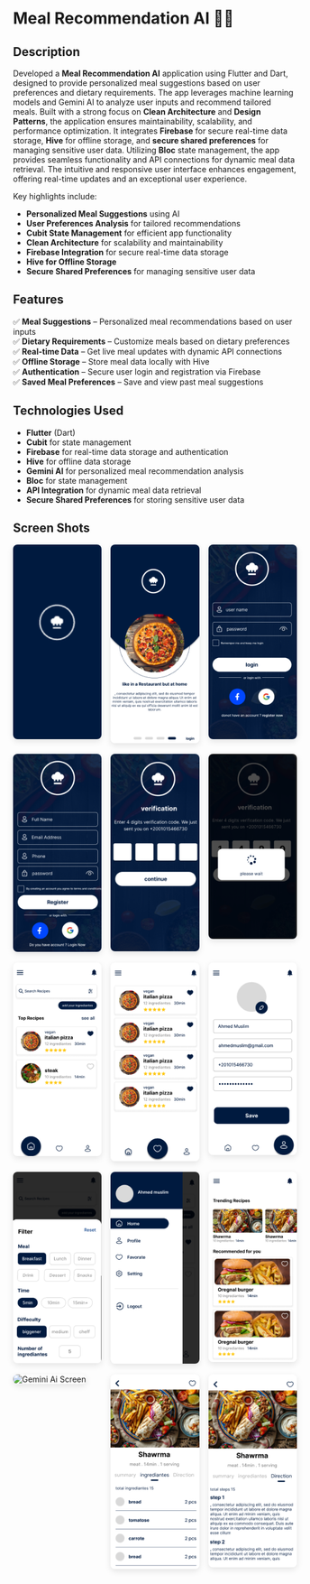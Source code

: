 # Meal Recommendation AI 🍴🤖

## Description  
Developed a **Meal Recommendation AI** application using Flutter and Dart, designed to provide personalized meal suggestions based on user preferences and dietary requirements. The app leverages machine learning models and Gemini AI to analyze user inputs and recommend tailored meals. Built with a strong focus on **Clean Architecture** and **Design Patterns**, the application ensures maintainability, scalability, and performance optimization. It integrates **Firebase** for secure real-time data storage, **Hive** for offline storage, and **secure shared preferences** for managing sensitive user data. Utilizing **Bloc** state management, the app provides seamless functionality and API connections for dynamic meal data retrieval. The intuitive and responsive user interface enhances engagement, offering real-time updates and an exceptional user experience.

Key highlights include:
- **Personalized Meal Suggestions** using AI  
- **User Preferences Analysis** for tailored recommendations  
- **Cubit State Management** for efficient app functionality  
- **Clean Architecture** for scalability and maintainability  
- **Firebase Integration** for secure real-time data storage  
- **Hive for Offline Storage**  
- **Secure Shared Preferences** for managing sensitive user data  

## Features  
✅ **Meal Suggestions** – Personalized meal recommendations based on user inputs  
✅ **Dietary Requirements** – Customize meals based on dietary preferences  
✅ **Real-time Data** – Get live meal updates with dynamic API connections  
✅ **Offline Storage** – Store meal data locally with Hive  
✅ **Authentication** – Secure user login and registration via Firebase  
✅ **Saved Meal Preferences** – Save and view past meal suggestions  

## Technologies Used  
- **Flutter** (Dart)  
- **Cubit** for state management  
- **Firebase** for real-time data storage and authentication  
- **Hive** for offline data storage  
- **Gemini AI** for personalized meal recommendation analysis  
- **Bloc** for state management  
- **API Integration** for dynamic meal data retrieval  
- **Secure Shared Preferences** for storing sensitive user data  

## Screen Shots 
<style>
  /* General Grid Layout */
  .image-grid {
    display: grid;
    grid-template-columns: repeat(3, 1fr);
    gap: 16px;
    margin-top: 16px;
  }

  /* Image Styling */
  .image-grid img {
    width: 100%;
    height: auto;
    border-radius: 8px;
    box-shadow: 0 4px 12px rgba(0, 0, 0, 0.1);
  }

  /* Responsive Design for Tablets */
  @media (max-width: 768px) {
    .image-grid {
      grid-template-columns: repeat(2, 1fr);
    }
  }

  /* Responsive Design for Mobile */
  @media (max-width: 480px) {
    .image-grid {
      grid-template-columns: 1fr;
    }
  }
</style>

<!-- Image Grid Section -->
<div class="image-grid">
  <div>
    <img src="screenshots/splach.png" alt="Splash Screen" />
  </div>
  <div>
    <img src="screenshots/onboarding.png" alt="Onboarding Screen" />
  </div>
  <div>
    <img src="screenshots/sign_in.png" alt="Sign In Screen" />
  </div>
</div>

<div class="image-grid">
  <div>
    <img src="screenshots/sign_up.png" alt="Sign Up Screen" />
  </div>
  <div>
    <img src="screenshots/otp.png" alt="Otp Screen" />
  </div>
  <div>
    <img src="screenshots/confirm.png" alt="Confirm Screen" />
  </div>
</div>

<div class="image-grid">
  <div>
    <img src="screenshots/home.png" alt="Home Screen" />
  </div>
  <div>
    <img src="screenshots/fav.png" alt="Fav Screen" />
  </div>
  <div>
    <img src="screenshots/profile.png" alt="Profile Screen" />
  </div>
</div>

<div class="image-grid">
  <div>
    <img src="screenshots/filtter.png" alt="Filter Screen" />
  </div>
  <div>
    <img src="screenshots/side_bar.png" alt="Side Bar Screen" />
  </div>
  <div>
    <img src="screenshots/see_all.png" alt="See All Screen" />
  </div>
</div>

<div class="image-grid">
  <div>
    <img src="screenshots/ai_recmmondation.png" alt="Gemini Ai Screen" />
  </div>
  <div>
    <img src="screenshots/meal_detail.png" alt="Meal Detail Screen" />
  </div>
  <div>
    <img src="screenshots/meal_detail2.png" alt="Meal Detail Screen" />
  </div>
</div>





